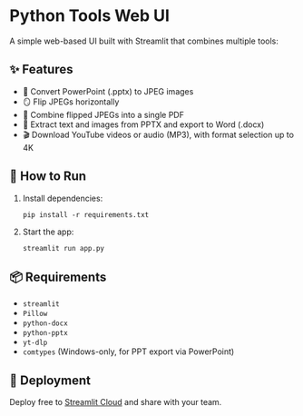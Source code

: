 # Python Tools Web UI

A simple web-based UI built with Streamlit that combines multiple tools:

## ✨ Features

- 🔄 Convert PowerPoint (.pptx) to JPEG images
- 🪞 Flip JPEGs horizontally
- 🧾 Combine flipped JPEGs into a single PDF
- 📝 Extract text and images from PPTX and export to Word (.docx)
- 🎬 Download YouTube videos or audio (MP3), with format selection up to 4K

## 🚀 How to Run

1. Install dependencies:
   ```
   pip install -r requirements.txt
   ```

2. Start the app:
   ```
   streamlit run app.py
   ```

## 📦 Requirements

- `streamlit`
- `Pillow`
- `python-docx`
- `python-pptx`
- `yt-dlp`
- `comtypes` (Windows-only, for PPT export via PowerPoint)

## 🔗 Deployment

Deploy free to [Streamlit Cloud](https://streamlit.io/cloud) and share with your team.
